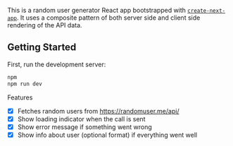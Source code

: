This is a random user generator React app bootstrapped with [`create-next-app`](https://github.com/vercel/next.js/tree/canary/packages/create-next-app). It uses a composite pattern of both server side and client side rendering of the API data.

## Getting Started

First, run the development server:

```bash
npm
npm run dev
```

Features
- [x] Fetches random users from  https://randomuser.me/api/
- [x] Show loading indicator when the call is sent
- [x] Show error message if something went wrong
- [x] Show info about user (optional format) if everything went well